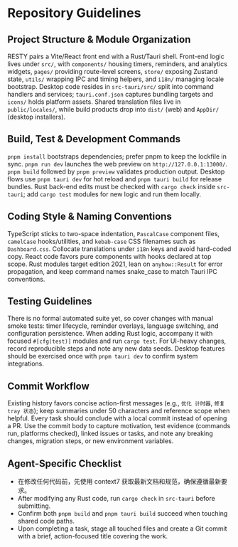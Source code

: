 # Repository Guidelines

## Project Structure & Module Organization
RESTY pairs a Vite/React front end with a Rust/Tauri shell. Front-end logic lives under `src/`, with `components/` housing timers, reminders, and analytics widgets, `pages/` providing route-level screens, `store/` exposing Zustand state, `utils/` wrapping IPC and timing helpers, and `i18n/` managing locale bootstrap. Desktop code resides in `src-tauri/src/` split into command handlers and services; `tauri.conf.json` captures bundling targets and `icons/` holds platform assets. Shared translation files live in `public/locales/`, while build products drop into `dist/` (web) and `AppDir/` (desktop installers).

## Build, Test & Development Commands
`pnpm install` bootstraps dependencies; prefer pnpm to keep the lockfile in sync. `pnpm run dev` launches the web preview on `http://127.0.0.1:13000/`. `pnpm build` followed by `pnpm preview` validates production output. Desktop flows use `pnpm tauri dev` for hot reload and `pnpm tauri build` for release bundles. Rust back-end edits must be checked with `cargo check` inside `src-tauri`; add `cargo test` modules for new logic and run them locally.

## Coding Style & Naming Conventions
TypeScript sticks to two-space indentation, `PascalCase` component files, `camelCase` hooks/utilities, and `kebab-case` CSS filenames such as `Dashboard.css`. Collocate translations under `i18n` keys and avoid hard-coded copy. React code favors pure components with hooks declared at top scope. Rust modules target edition 2021, lean on `anyhow::Result` for error propagation, and keep command names snake_case to match Tauri IPC conventions.

## Testing Guidelines
There is no formal automated suite yet, so cover changes with manual smoke tests: timer lifecycle, reminder overlays, language switching, and configuration persistence. When adding Rust logic, accompany it with focused `#[cfg(test)]` modules and run `cargo test`. For UI-heavy changes, record reproducible steps and note any new data seeds. Desktop features should be exercised once with `pnpm tauri dev` to confirm system integrations.

## Commit Workflow
Existing history favors concise action-first messages (e.g., `优化 计时器`, `修复 tray 状态`); keep summaries under 50 characters and reference scope when helpful. Every task should conclude with a local commit instead of opening a PR. Use the commit body to capture motivation, test evidence (commands run, platforms checked), linked issues or tasks, and note any breaking changes, migration steps, or new environment variables.

## Agent-Specific Checklist
- 在修改任何代码前，先使用 context7 获取最新文档和规范，确保遵循最新要求。
- After modifying any Rust code, run `cargo check` in `src-tauri` before submitting.
- Confirm both `pnpm build` and `pnpm tauri build` succeed when touching shared code paths.
- Upon completing a task, stage all touched files and create a Git commit with a brief, action-focused title covering the work.
